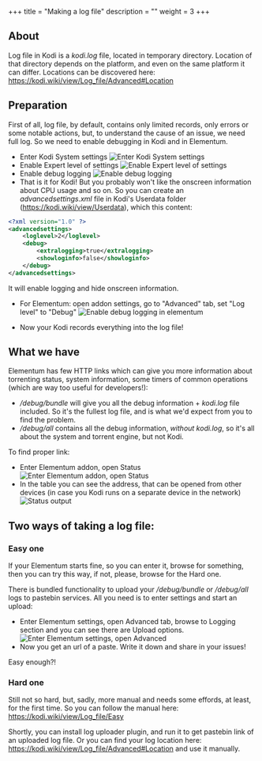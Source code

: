 +++
title = "Making a log file"
description = ""
weight = 3
+++

<!--more-->

## About

Log file in Kodi is a _kodi.log_ file, located in temporary directory. 
Location of that directory depends on the platform, and even on the same platform it can differ.
Locations can be discovered here: https://kodi.wiki/view/Log_file/Advanced#Location

## Preparation

First of all, log file, by default, contains only limited records, only errors or some notable actions, but, to understand the cause of an issue, we need full log. 
So we need to enable debugging in Kodi and in Elementum.

- Enter Kodi System settings
    ![Enter Kodi System settings](/screenshots/log4.png)
- Enable Expert level of settings
    ![Enable Expert level of settings](/screenshots/log6.png)
- Enable debug logging
    ![Enable debug logging](/screenshots/log5.png)
- That is it for Kodi! But you probably won't like the onscreen information about CPU usage and so on. So you can create an _advancedsettings.xml_ file in Kodi's Userdata folder (https://kodi.wiki/view/Userdata), which this content:
```xml
<?xml version="1.0" ?>
<advancedsettings>
    <loglevel>2</loglevel>
    <debug>
        <extralogging>true</extralogging>
        <showloginfo>false</showloginfo>
    </debug>
</advancedsettings>
```
It will enable logging and hide onscreen information.

- For Elementum: open addon settings, go to "Advanced" tab, set "Log level" to "Debug"
    ![Enable debug logging in elementum](/screenshots/log7.png)

- Now your Kodi records everything into the log file!

## What we have

Elementum has few HTTP links which can give you more information about torrenting status, system information, some timers of common operations (which are way too useful for developers!):
- _/debug/bundle_ will give you all the debug information + _kodi.log_ file included. So it's the fullest log file, and is what we'd expect from you to find the problem.
- _/debug/all_ contains all the debug information, *without* _kodi.log_, so it's all about the system and torrent engine, but not Kodi.

To find proper link:
- Enter Elementum addon, open Status
    ![Enter Elementum addon, open Status](/screenshots/log1.png)
- In the table you can see the address, that can be opened from other devices (in case you Kodi runs on a separate device in the network)
    ![Status output](/screenshots/log2.png)


## Two ways of taking a log file:

### Easy one

If your Elementum starts fine, so you can enter it, browse for something, then you can try this way, if not, please, browse for the Hard one.

There is bundled functionality to upload your _/debug/bundle_ or _/debug/all_ logs to pastebin services. 
All you need is to enter settings and start an upload:

- Enter Elementum settings, open Advanced tab, browse to Logging section and you can see there are Upload options. 
    ![Enter Elementum settings, open Advanced](/screenshots/log3.png)
- Now you get an url of a paste. Write it down and share in your issues!

Easy enough?!

### Hard one

Still not so hard, but, sadly, more manual and needs some effords, at least, for the first time.
So you can follow the manual here: https://kodi.wiki/view/Log_file/Easy

Shortly, you can install log uploader plugin, and run it to get pastebin link of an uploaded log file.
Or you can find your log location here: https://kodi.wiki/view/Log_file/Advanced#Location and use it manually.
